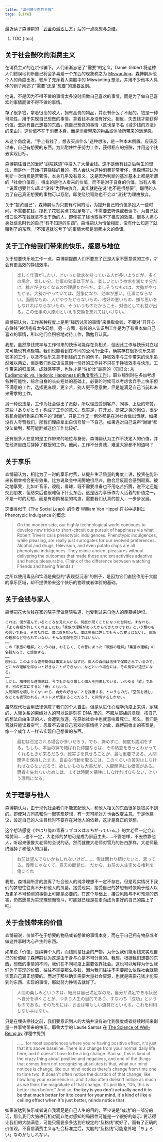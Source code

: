 ```yaml
---
title: "如何减少你的金钱"
tags: [Life]
---
```


最近读了森博嗣的「[お金の減らし方](https://www.amazon.co.jp/dp/B085VHBQQH)」后的一点感想与总结。

1. TOC
{:toc}

## 关于社会鼓吹的消费主义

在消费主义的连哄带骗下，人们渐渐忘记了“需要”的定义。Daniel Gilbert 将这种人们错误地判断自己将会多喜爱一个东西的现象称之为 [Miswanting](https://www.apa.org/science/about/psa/2004/04/pelham#:~:text=Miswanting%20refers%20to%20the%20fact,their%20good%20and%20bad%20feelings.&text=To%20want%20something%20is%20to,it%2C%20we%20will%20feel%20good.)。森博嗣从他个人的角度出发，驳斥了充斥着人类脑中的 Miswanting 想法，并用不少他本人具体的例子阐述了“需要”还是“想要”的重要区别。

他说，不是因为不得不做的事情太多没时间做自己喜欢的事情，而是为了做自己喜欢的事情而做不得不做的事情。

存了很多钱，拿着很高的收入，拥有高贵的物品，并没有什么了不起的。钱是一种可能性，用于实现自己想做的事情。拿着钱本身没有好处。相反，失去钱才能获得价值，去拥有自己想要的东西，做自己想做的事情（这也是书名《减少钱的方法》的来由）。这价值不在于消费本身，而是消费带来的物品或体验所带来的满足感。

从这个角度说，“手上有钱了，想去买点什么”这种想法，是一种本末倒置。应该反过来，自己有想要的东西，为此耐住性子努力工作，获得相应的报酬，并用这个钱去实现目标。

森博嗣往自己的爱好“庭院铁道”中投入了大量金钱。这不是他有钱之后萌生的想法，而是他一开始打算赚钱的目的。有人会认为这种消费非常奢侈，但森博嗣认为判断一次消费是否奢侈，本身几乎没有意义。这是因为判断的基准基本上都是所谓的「社会价值观」，得出的是他人看来的价值，而不是对于自身的价值。当有人嘴上说着想要什么却以“没钱”为理由放弃，其实就是在说“也不是很想要”。聪明的人为了自己真正想要的事物可以忍耐，即使绕绕弯路也不会以“没钱”为理由放弃。

关于“投资自己”，森博嗣认为只要有时间的话，为提升自己的价值多投入一些时间，不需要花钱。撑死了花钱买点书就足够了。不需要去听课或者读书。为自己找借口说不花钱就拿不出干劲的人，即使花了钱也取得不了相应的效果。很多人担心身处信息时代的自己“有不知道的东西”。森博嗣认为恰恰相反，没有什么知道了就赚到了的东西。“不知道就吃亏了”的事情大都是消费主义的鱼饵。


## 关于工作给我们带来的快乐，感恩与地位

关于想要快乐地工作一点，森博嗣提醒人们不要忘了正是大家不愿意做的工作，才会有更高效的挣钱效率。

> 楽しく仕事がしたい、といった欲求を持っている人が多いようだが、多くの場合、楽しい分、仕事の効率は下がる。楽しいという欲求を満たす分だけ、稼ぎが少なくなるのが理屈だからだ。楽しそうなものは、大勢がやりたがる。大勢がやっていては、競争になり、効率が悪い。仕事にならない。面倒なもの、人がやりたがらないもの、格好の悪いもの、嫌な思いをしなければならないもの、そういうものだからこそ、対価として利益が出る。この仕事の大原則といえる交換を忘れてはいけない。

森博嗣认为，工作某种程度上是用“经历讨厌的事情”来换取金钱，不要对“开开心心赚钱”神话抱有太多幻想。另一方面，有钱的人认识到工作是为了有资本做自己喜欢的事情，所以他们会积极地对待工作，勤勉且认真。

我想，虽然挣钱效率与工作带来的快乐可能存在负相关，但因此工作与快乐对立起来可能也有点极端。我们也能看到在不同的公司/行业中，确实存在很多快乐又拿钱多的工作，以及不快乐又拿不到钱的工作的例子。挣钱效率与工作带来的快乐虽然难以两立，但是我们也应该注意到一份好的工作并不只在于挣钱效率与快乐。工作带来的归属感，成就感等等，也许才是“性价比”最高的（见旧文: [从 Eudiamonic vs. Hedonic Happiness 的角度看待工作](perspective-of-eudiamonia-vs-hedonia-on-work.html)）。职业规划时在多加考虑各种可能性，综合自身的长处短处的基础上，必要的时候可以考虑舍弃手上快乐但不满意的工作，选择更麻烦，更辛苦，别人更不愿意做，但是能满足自己当前和未来需求的工作。

另一种说法是，工作为社会做出了贡献，所以理应受到客户、同事、上级的夸赞，这些「ありがとう」构成了工作的意义。现实是，在开发、研究之类的岗位，很少有机会能听到来自客户的“谢谢”。只是工作无一例外都是在对社会做出贡献，如果没有人夸赞我们，那我们理应拿出自信夸赞一下自己。如果连对自己说声“谢谢”都没法做到，那可能辞掉这份工作比较好。

还有很多人在意的是工作带来的地位与身份。森博嗣认为工作不决定人的价值，并在经济自由后辞掉了教授的工作。他问，工作不分贵贱，难道大家都不知道吗？


## 关于享乐

森博嗣认为，相比为了一时的享乐付费，从提升生活质量的角度上讲，投资在能带来长期幸福会更有效果。比方说聚会中闹腾地很尽兴，散会后反而会感到寂寞。被动地享受，比如听音乐，观剧，看球，既不需要准备也不用吃苦折腾，说不定还能交到朋友，但结束后也很难留下什么东西。这是因为享乐作为人活着的价值之一，不是一时的幻想，而是有着阶梯型的构造，需要我们认真的投入，一步步发展。

这很类似于《[The Social Leap](https://www.amazon.co.jp/Social-Leap-Evolutionary-Science-English-ebook/dp/B076ZDHQ33)》的作者 William Von Hippel 在书中提到过 Phenotypic Indulgence 的概念:

> On the modern side, our highly technological world continues to develop new tricks to short-circuit our pursuit of happiness via what Robert Trivers calls phenotypic indulgences. Phenotypic indulgences, while pleasing, are really just surrogates for our evolved preferences. Alcohol and drugs, television, and even potato chips are all phenotypic indulgences. They mimic ancient pleasures without delivering the outcomes that made those ancient activities adaptive and hence pleasurable. (Think of the difference between watching Friends and having friends.)

之所以使用毒品和饮酒是典型的“表现型沉溺”的例子，是因为它们直接作用于大脑的享乐区域，却不提供带来这个快乐的物理或者体验的基础。


## 关于金钱与家人

森博嗣花大价钱在家的院子里做庭院铁道，也受到过来自他人的羡慕嫉妒恨。

```
これは、僕が遊んでいるところを見た人から、何度か聞くことになった台詞だ。すなわち、「よく奥様が許してくれましたね」「家族の理解があったからできたのですね」という類のもの言いである。そのたびに、僕は首を捻った。僕は奥様に許してもらった覚えはないし、家族の理解など得られていない。そんな支配を受けてはいない。
……
この「家族の理解」というのは、おそらく、その昔にあった「親族の理解」「集落の理解」の名残だろう、と想像する。
……
現代は、このような連帯関係は事実上ないはずだ。個人の自由は法律で保障されているので、どこかの理解を得ないと好きなことができない、などという場合には、その拘束が違法になる。
……
しかし、精神的な連帯感は、今でもかなり厳しく個人を拘束している。いわゆる「絆」である。別の言葉にすると「柵」ともいう。
人間関係を壊したくないから、自分の好きなことを我慢する、というものだ。「空気を読む」などとも表現される。ストレスが溜まることだろう、と同情するしかない。
```

虽然现代社会用法律保障了我们的个人自由，但是从进化心理学角度上来讲，家族的、人际关系的束缚对人的可以说是刻在 DNA 里的。不服从部族的规矩，按自己的想法自由生活的人，会遭到放逐，在原始社会中也就意味着死亡。那么，我们是否就只能读着空气，忍着不去做自己喜欢的事情呢？对此，森博嗣给出的答案是，像一个成年人一样去实现自己想做的东西。

> 最初は否定される場合が多いだろう。でも、諦めずに、何度も説明をする。もしも、本当の絆で結ばれた仲間ならば、その熱意をきっとわかってくれるときが来るだろう。誠実さを見せることが、最も重要である。人間関係を保持したまま、自由な行動を取るには、このくらいの苦労はしなければならないだろう。欲しいものも大事だが、人間関係にも価値がある。両者を失わないためには、まずは時間を犠牲にしなければならない、という理屈になる。


## 关于理想与他人

森博嗣认为，由于现代社会我们不能支配他人，和他人相关的东西很多是钱买不到的。即使对方同意和你一起实现梦想，有一天可能对方也会改变主意。于是他建议，设定自己的人生目标时不要存在对他人的依赖，这才是真正的梦想。

这个想法感觉《やはり俺の青春ラブコメはまちがっている。》的大老师一定会非常赞同……也不一定，大老师的梦想可是成为家庭主夫……不管怎样，不去依靠他人，听起来很像大老师的会说的话。然而就像大老师对雪乃的告白那样，大老师最终选择了和他人的瓜葛。

> お前は望んでないかもしれないけど……、俺は関わり続けたいと、思ってる。義務じゃなくて、意志の問題だ。 だから、お前の人生歪める権利を俺にくれ

我想，森博嗣所言的脱离了社会他人的纯净理想不一定不存在，但是现实情况下我们的梦想往往离不开和他人的瓜葛。接受现实，接受自己的梦想有时依赖于他人以及更多不可预测的事物上可能是必要的。在这个基础上，接受风险与不可预测的伤害，仍然愿意为实现理想而奋斗，可能就已经是在走向成为更好的自己的路上了吧。


## 关于金钱带来的价值

森博嗣说，价值不在于想要的物品或者想做的事情本身，而在于自己拥有物品或者做这件事时内心产生的东西。

如果说「价值」是纯粹个人的，而钱则是社会的产物，为什么我们能用钱来实现自己的价值呢？森博嗣认为这是由于身与心是不可分离的。我想，根据我们想要的东西，想做的事情的不同，我们在不同程度上需要依靠社会。这也可以解释为什么我们为了实现的价值，往往不需要那么多钱，因为我们往往不需要那么依靠社会就能实现自己真正想要的。而对于那些确实需要大量社会资源，也就是需要花钱才能买到的东西、实现的事情，那就努力挣钱去就好了。

> 人間の楽しみというのは、結局は自己満足なのだ。自分が満足できる状況へ自分を導くことが、つまり人生の目的であり、すなわち「成功」というものである。そのためには、お金は頼もしい道具だといえる。これを利用しない手はない。

只是在埋头挣钱之前，我们要意识到人的大脑并没有进化到强度或者持续时间来衡量一件事物带来的快乐。耶鲁大学的 Laurie Santos 在 [The Science of Well-Being by](https://www.coursera.org/learn/the-science-of-well-being) 课程中提到

> …… for most experiences where you're having positive effect, it's just that it's above baseline. There is a change from your normal daily life here, and it doesn't have to be a big change. And so, this is kind of the crazy thing about positive and negatives, and one of the things that comes from not recognizing absolutes is that, what our mind notices is change, like our mind notices there's change from time one to time two. It doesn't often notice the duration of that change, like how long your experience is, and it also often doesn't notice as much as we think the magnitude of that change. It's just like, "Oh, this is better than before." And so, **the key is you don't actually need it to be that much better for it to count for your mind, it's kind of like a ceiling effect when it's just better, minds notice that.**

如果说达到快乐或者说自我满足是自己人生的目的，至少说是“成功”的一部分的话，那么我们大脑进行相对而非绝对感知的局限性可能是一个很好的暗示: 要活得让我们的大脑满意，可能只需要多多达到它规定的“及格线”就好了。而有了正确的价值观，不盲信消费主义与社会标准之后，大脑的“及格线”可能意外地「ちょろい」なのかもしれない。

<!--


## 其他

还有一些个人觉得很有意思的森博嗣的观点，总结如下



* 工作之后，绝大多数人为了自己的事业，没有闲工夫去主动教别人，只能自己主动去问。
* 工作不是为了做自己喜欢的东西。不是“做了一个好的东西就卖得掉”，买的人想要的，社会所需要的东西，才是工作首先要做的。
* 一般说来，风险越高的东西确实成功时回报越高，只是这个成功的概率，会根据计划准备的程度有很大差异。

まえがき

YELLOW HIGHLIGHT · LOCATION 190

<span style="text-decoration:underline;">「やらなければならないことが多すぎて、自分の好きなことが全然できません」という相談をときどき受けるのだが、これを打開す</span>

<span style="text-decoration:underline;">るためには、「自分の好きなことをするために、やらなければならないことをしてみてはいかがでしょうか」が答である。</span>

お金に価値がある、という勘違い

YELLOW HIGHLIGHT · LOCATION 478

<span style="text-decoration:underline;">多額のお金を持っていても、なにも良いことはない。そのお金を、自分が欲しいもの、やりたいことと交換しなければ、価値は生ま</span>

<span style="text-decoration:underline;">れない。お金を失うことで、価値が得られるのだ。これを勘違いしていると、貯金が沢山あれば嬉しい、高給であれば偉い、高価な</span>

<span style="text-decoration:underline;">ものを持っていれば立派だ、という間違った価値観に支配される。これは、お金に支配された状態だといっても良いだろう。</span>

うまい話には裏がある?

YELLOW HIGHLIGHT・LOCATION 546

お金の価値とは、自分がやりたいことを実現するための可能性なのだ。そう考えている人ならば、楽をして金を増やそうなどと考え

る暇もないだろう。楽しいことが目の前にありすぎて、金を増やすことではなく、どんな順番で金を減らそうか、とばかり考えてい

るはずだからだ。

お金が目的になるのは倒錯

YELLOW HIGHLIGHT・LOCATION 555

お金は、自分の満足と交換するためのものであり、価値があるのは、その満足の方なのである。

基準は自分。人と比較しない

YELLOW HIGHLIGHT · LOCATION 612

また、たとえば、楽しく仕事がしたい、といった欲求を持っている人が多いようだが、多くの場合、楽しい分、仕事の効率は下が

る。楽しいという欲求を満たす分だけ、稼ぎが少なくなるのが理屈だからだ。楽しそうなものは、大勢がやりたがる。大勢がやって

いては、競争になり、効率が悪い。仕事にならない。面倒なもの、人がやりたがらないもの、格好の悪いもの、嫌な思いをしなけれ

ばならないもの、そういうものだからこそ、対価として利益が出る。この仕事の大原則といえる交換を忘れてはいけない。これも、

目先の交換で小さな得をしたくなって手を出すと、のちのち大きな損をするパターンといえる。

自分の自由を防衛する費用

YELLOW HIGHLIGHT · LOCATION 630

自分の趣味を守る、自分の嗜好の権利を守る、というような意味合いがあったと思う。すなわち、好きなものにお金を使うことは、

攻撃するのではなく、自分を防衛する行為だという認識である。

「なにか買いたい」症候群

YELLOW HIGHLIGHT · LOCATION 790

順番が違うのである。自分には欲しいものがある。それを手に入れるためにお金が必要だ。だから、少し我慢して働き、お金を得

て、あるいは貯めて、そのうえで、目的が達成される。これが正しい順番ではないだろうか。お金があるから、なにか買いたい、と

いうのは本末転倒の極みなのである。

目先の楽しさを求めると虚しくなる

YELLOW HIGHLIGHT · LOCATION 1022

お金を使ったときに、瞬間的に終わるような楽しみではなく、長く楽しみが続き、発展的なリンクが将来に期待できるものが、生き

るためのコンディションを整える観点から効果的だといえる。

YELLOW HIGHLIGHT・LOCATION 1024

つい、目先の楽しさを求めてしまいがちだが、それではむしろ逆効果になることが多い。たとえば、仲間を誘って楽しい宴を催すこ

となどが好例で、その場は盛り上がっても、たちま て、以前よりも孤独感を味わう結果となり い。そもそも、楽しみとい

うものが生きる価値であり、それは、一時的な幻想ではなく、段階的に構築される構造を持っている。真面目に取り組み、少しずつ

発展させていくものなのだ。

贅沢がいけないとは思えない

YELLOW HIGHLIGHT · LOCATION 1151

贅沢かどうかを判断することさえ、ほとんど無意味だと考えている。その判断基準の大部分は「世間体」のようなものであり、自分

にとっての価値ではなく、他者から見られることを前提としたものだ。そういうものに支配されているから、贅沢はしていない、だ

けど必要なものはしかたがないじゃないか、という理屈を無意識のうちに構築しているのだ。結果として、分不相応なものに手を出

して、将来に借金を残すことになり、大損をしてしまうのである。

住宅は単なる道具である

YELLOW HIGHLIGHT・LOCATION 1190

ここは大事なポイントかもしれない。さきほどから、必要か欲望かという二者選択を何度か提示してきたが、多くの人が、やりたい

ものを仕事にしている。やりたいから、その仕事に就いた、と考えているようだ。僕はそうではない。仕事は、金を稼ぐために必要

だからしている。職種に対して特に希望はない。自分が持っている能力に一致するものが合理的であり、つまり、稼ぎやすいものを

YELLOW HIGHLIGHT・LOCATION 1194

これは、作家になったときも同じで、僕は小説が好きだったのではない。作家はなりたくてなったのではない。ただ、そのときの生

活から、できるものを んだ。そして、試しにやってみたら、自分に向いた仕 な、とわ ただそれだけのことだったので

ある。住宅は、人に見せて自慢をするために建てるのではない。客を招き入れるためのものでもない。自分で使うための場所であ

り、つまりは道具と同じものだ。僕の場合は、洋服と同じだといえるかもしれない。

確実にお金を増やす第一の方法

YELLOW HIGHLIGHT · LOCATION 1258

知って得なことなんて、この世に一つもありませんよ」と。

就職と転職について

YELLOW HIGHLIGHT · LOCATION 1411

一般に、この場合も、リスクが高いものほど、成功したときのリターンは高い。ただ、その成功の確率は、やはり準備というか計画

によってだいぶ違ってくる。

感謝をされる仕事がしたい症候群

YELLOW HIGHLIGHT · LOCATION 1454

「ありがとうございます」という声を聞くことができるのは、接客などを行う商売の最前線に限られる。多くの仕事は、もっと後方

で支援をする作業だ。開発をしたり、研究をするような仕事では、誰からも直接感謝されることはない。しかし、仕事は例外なく社

会に貢献していることはまちがいない。そのプライドを持って、自分で自分を褒めれば良い。これは、冗談ではなく、とても大事な

ことだと僕は考えている。自分で自分を褒められないようになったら、その仕事を辞めた方が良いだろう。

先輩が仕事を教えてくれない症候群

YELLOW HIGHLIGHT · LOCATION 1467

これは何故かというと、周囲に教えるような余裕がないためである。なにしろ、仕事の現場というのは、仕事をして自分自身がより

良い立場を得たい、そういう人ばかりなのである。好き好んで人の教育をしよう、という殊勝な人間は稀である。

嫌な思いとお金を交換する

YELLOW HIGHLIGHT・LOCATION 1477

なにしろ、仕事というのは「嫌な思い」と「お金」を交換する行為なのである。この基本をときどき思い出そう。「良い思い」や

「楽しい思い」をして給料がもらえるような職場は、奇跡的な場でしかない。そういう幻想を抱かない方が健全である。

仕事としては、効率が低い

YELLOW HIGHLIGHT · LOCATION 1545

こうした社会的立場というのは、僕にはどうだって良いものである。仕事は、人間の価値を決めるものではない。職業に貴賎はな

い、という言葉をみんなは知らないのだろうか、と不思議に思うほどだった。

好きなものを仕事にしなかった

YELLOW HIGHLIGHT · LOCATION 1595

仕事の基本は、自分が好きなものを作ることではない。「良いものを作れば売れる」というのも嘘だと思う。買い手が欲しいもの、

社会が求めているものを、先んじて作るしかない。

自分が何に向いているかは案外自覚できない

YELLOW HIGHLIGHT・LOCATION 1612

自分の感情、自分の信念、自分の習慣のようなものに囚われないことが大切だ、と僕は感じている。いつも、「どうして自分はこう

感じるのか?」という疑問を持つこと。自分の判断を疑う目を持つことにしている。

未来のことを考えて策を講じる

YELLOW HIGHLIGHT・LOCATION 1618

そして、時間があったら、自分自身の価値を上げることに時間を使うこと。お金をかける必要はない。せいぜい本を買うくらいの投

資で充分だろう。講習会や教室へ通う必要は全然ない。お金をかけないとやる気が出ない、という言い訳を自分にするようでは、な

にをやってもものにならないだろう。

YELLOW HIGHLIGHT · LOCATION 1623

増やせば増やすほど、あなたの楽しみの可能性は大きくなるのだから、それをときどき思い浮かべるだけで、既に一部元が取れてい

ることにもなる。

人は常に欲求を満たす道を選択する

YELLOW HIGHLIGHT · LOCATION 1640

では何故、普通の人はポルシェを買わないのか。もちろん、第一の理由は、それほど欲しくないからだろう。僕は欲しかったから

買った。

YELLOW HIGHLIGHT・LOCATION 1645

それほどまでして欲しくない」という意味だ。

YELLOW HIGHLIGHT · LOCATION 1645

こう考えていくと、「お金がないから」という理由は、ただ言葉として、当たり障りのない理由を(ある意味、遠回しに)述べただ

けであり、いわゆる「一身上の都合」と同じことだといっても良いだろう。結局は、「ポルシェを買いたくない」から買わない、と

ほとんど違いはない。これは、人間の行動を客観的に見たときの大原則ともいえる。すなわち、人は自分の欲望を常に満たす行動を

選択する、ということだ。

社会は「合理」でできている

YELLOW HIGHLIGHT · LOCATION 1652

ただ、少し賢い人は、自分がしたい未来を想像し、そのために少しだけ回り道をする能力がある。これが「我慢」と呼ばれる行為で

ある。

あなたは、誰に支配されているのか

YELLOW HIGHLIGHT・LOCATION 1670

これは、僕が遊んでいるところを見た人から、何度か聞くことになった台詞だ。すなわち、「よく奥様が許してくれましたね」「家

族の理解があったからできたのですね」という類のもの言いである。そのたびに、僕は首を捻った。僕は奥様に許してもらった覚え

はないし、家族の理解など得られていない。そんな支配を受けてはいない。

家族の理解が必要なのは何故か

YELLOW HIGHLIGHT · LOCATION 1681

たとえ稼ぎ頭であっても、収入は家族のものである。少なくとも夫婦では平等に分けなければならない。財産はそういうものと規定

されているからだ。たとえば、離婚したときには、結婚期間中の所得の原則半分を、別れる相手に支払う義務があるし、逆にいえ

ば、請求できる権利がある。

YELLOW HIGHLIGHT・LOCATION 1687

この「家族の理解」というのは、おそらく、その昔にあった「親族の理解」「集落の理解」の名残だろう、と想像する。

個人を制限する精神的な拘束

YELLOW HIGHLIGHT · LOCATION 1693

現代は、このような連帯関係は事実上ないはずだ。個人の自由は法律で保障されているので、どこかの理解を得ないと好きなことが

できない、などという場合には、その拘束が違法になる。

YELLOW HIGHLIGHT · LOCATION 1695

しかし、精神的な連帯感は、今でもかなり厳しく個人を拘束している。いわゆる「絆」である。別の言葉にすると「柵」ともいう。

人間関係を壊したくないから、自分の好きなことを我慢する、というものだ。「空気を読む」などとも表現される。ストレスが溜ま

ることだろう、と同情するしかない。

周囲の理解を得るためには

YELLOW HIGHLIGHT · LOCATION 1707

最初は否定される場合が多いだろう。でも、諦めずに、何度も説明をする。もしも、本当の絆で結ばれた仲間ならば、その熱意を

きっとわかってくれるときが来るだろう。誠実さを見せることが、最も重要である。人間関係を保持したまま、自由な行動を取るに

は、このくらいの苦労はしなければならないだろう。欲しいものも大事だが、人間関係にも価値がある。両者を失わないためには、

まずは時間を犠牲にしなければならない、という理屈になる。

お金がないという言い訳が欲しい人

YELLOW HIGHLIGHT · LOCATION 1729

以上のように考えていくと、「お金がないからできない」というのが、いかに「言い訳がましい」台詞であるか理解できたことと思

う。なにげなく口にしてしまう言葉だが、これを聞いた人は、「あ、やりたくないんだ」と思えば良い。

本当の趣味人は人を誘わない

YELLOW HIGHLIGHT・LOCATION 1744

やりたい人は、もうやっているはずなのである。現在やっていない大人は、ほぼやりたくない人だということになる。大人は、誰に

も支配されない自由人のはずだからだ。趣味人は、それをよく知っているから、けっして同好の士を増やそうなどとは考えない。同

じ趣味を一緒に楽しみませんか、などと誘ったりしない。

YELLOW HIGHLIGHT · LOCATION 1747

ちょっとしたスポーツとか、なにか生活に役立つ料理、裁縫などなら、誘う場合が多いかもしれない。仲間が増えれば楽しいと考え

るからだろう。こういう人たちというのは、仲間がいるシチュエーションが楽しみであって、趣味の対象にはそれほど思い入れがな

い。だから、人から誘われたくらいで始められるし、仲間と喧嘩をしたくらいで簡単にやめられる。

YELLOW HIGHLIGHT · LOCATION 1750

スペシャルな楽しみというものは、もっと面倒くさいものだ。素人に説明するのも面倒なのだ。自分一人で充分に楽しめるから、ほ

かの人に話したりしないし、誘ったりもしない。誘おうものなら、指導をしなければならない。その分、自分が楽しむ時間が削られ

てしまうではないか、と心配するほどだ。

「お金がないから......」は相手に失礼

YELLOW HIGHLIGHT · LOCATION 1757

こういったスペシャルな趣味はお金持ちがやっている、ということも事実ではない。みんななんとかやりくりしているし、お金の話

などしない。高いものを持っているから自慢できることもないし、そういうものに手が出ない人でも、その人なりの楽しみ方を見つ

けていて、充実度には無関係なのである。満足がお金に比例しているわけでは全然ないことを、誰もが知っている。

YELLOW HIGHLIGHT・LOCATION 1760

ところで、この「お金がないからできない」というのは、「お金でできることだ」と誤解しているから出る言葉であることに気づい

てもらいたい。本当は、お金では得られないものが沢山ある。それは知識であったり、時間であったり、それぞれが楽しみながら築

き上げた履歴がある。そういうものを、すべてひっくるめて、「いくらで買えるの?」と尋ねるのが、既に大変失礼なことなのであ

る。

お金で買えない夢を持っている人たち

YELLOW HIGHLIGHT · LOCATION 1767

それは、その人が得たい対象が、他者の承認だからである。自分の所有物にできないものは、お金で買うことができない。目的達成

のために、お金は無力だ。せいぜい、小説教室に通うくらいしか、お金の使い道はない。高いパソコンを買って、上等な椅子や机を

買っても、小説家には近づけないだろう。

他者との関係を自分の願望にしても

YELLOW HIGHLIGHT・LOCATION 1786

自分の夢に他者が絡む場合の基本条件は、その他者の人格を尊重することである。少なくとも合意を得なければならない。そこがス

タート地点だろう。たとえ合意が得られたとしても、その人の気が変わるかもしれない。それに対して文句をいう権利はない。ここ

を間違えないでもらいたい。子供は成長するし、どんな大人でも気持ちがずっと同じではない。「約束したじゃないか」という恨み

がましいことを言っても無駄である。他者に依存した夢の儚さを味わうことができた、と満足して諦めよう。

YELLOW HIGHLIGHT · LOCATION 1791

できるかぎり、他者に依存しないものを、自分の人生の目標とすることを、是非おすすめしたい。これは、多くの人にとって、非常

に難しい条件かもしれないが、本来それが本当の夢というものである、と僕は考えている。

自分が欲しいものを知っていることの強み

YELLOW HIGHLIGHT · LOCATION 1797

人間の楽しみというのは、結局は自己満足なのだ。自分が満足できる状況へ自分を導くことが、つまり人生の目的であり、すなわち

「成功」というものである。そのためには、お金は頼もしい道具だといえる。これを利用しない手はない。

僕は自分の仕事にほとんど興味がない

YELLOW HIGHLIGHT・LOCATION 1847

僕は自分の仕事にほとんど興味がないお金持ちに共通する傾向として、勤勉で真面目だということがある。これも、自分の楽しみに

関連していることだから、積極的になってしまうのだろう。人に任せておけない。できることなら全部を自分でやりたい。それを実

践していると、細かい点にも気づきがある。それがまた、仕事に活きる、という具合に回るようである。

YELLOW HIGHLIGHT・LOCATION 1855

小説ばかり読んでいたら、新しいタイプの小説が書けなくなるのでは、ということを指摘したこともある。好きだからというのは、

たしかに仕事の原動力にはなるかもしれないけれど、ときにはマイナス要因となるとも考えている。

YELLOW HIGHLIGHT · LOCATION 1857

しかし、まあ、僕が小説が大好きだったら、もう少し売れる小説家になれただろう(人気者が好きではないので、この程度で良かっ

た、と自己評価しているが)。

手に入れたあと価値が増すもの

YELLOW HIGHLIGHT · LOCATION 1861

受け身の楽しさというのは気楽だから、準備もいらないし、工夫も苦労もいらない。ただ、その時間内に恍惚感を味わえる。音楽を

聴いたり、演劇を見たり、スポーツを観戦したり、といったものは、突き詰めれば簡単な「消費」である。楽しいし、また仲間もで

きるかもしれない。そういったコミュニケーションに浸るのもまた、楽しみの一つになるだろう。しかし、その時間が終われば、な

にも残らない。

価値は、自分自身の中で育つ

YELLOW HIGHLIGHT · LOCATION 1916

ここまで、「価値」という言葉を使って、欲しいものとは、個人的な価値を生じるものだ、という説明を行ってきたが、価値は、欲

しいもの、やりたいこと、という物体や行為自体にあるのではなく、それを手に取ったとき、それをやっているときの自分に生じる

もの、と考えた方が適切である。同時に、それによって自分が高まれば、価値はさらに大きくなる。

あとがき

YELLOW HIGHLIGHT · LOCATION 2251

その矛盾は、精神と肉体が切り離せないことに行き着くものだ、と僕は考える。

YELLOW HIGHLIGHT・LOCATION 2257

お金を使わないと楽しめないタイプの人は、大いに稼いでお金持ちになれば良いし、お金を使わないでも楽しめるタイプの人は、あ

くせく働く必要はない、というアドバイスになる。

-->
